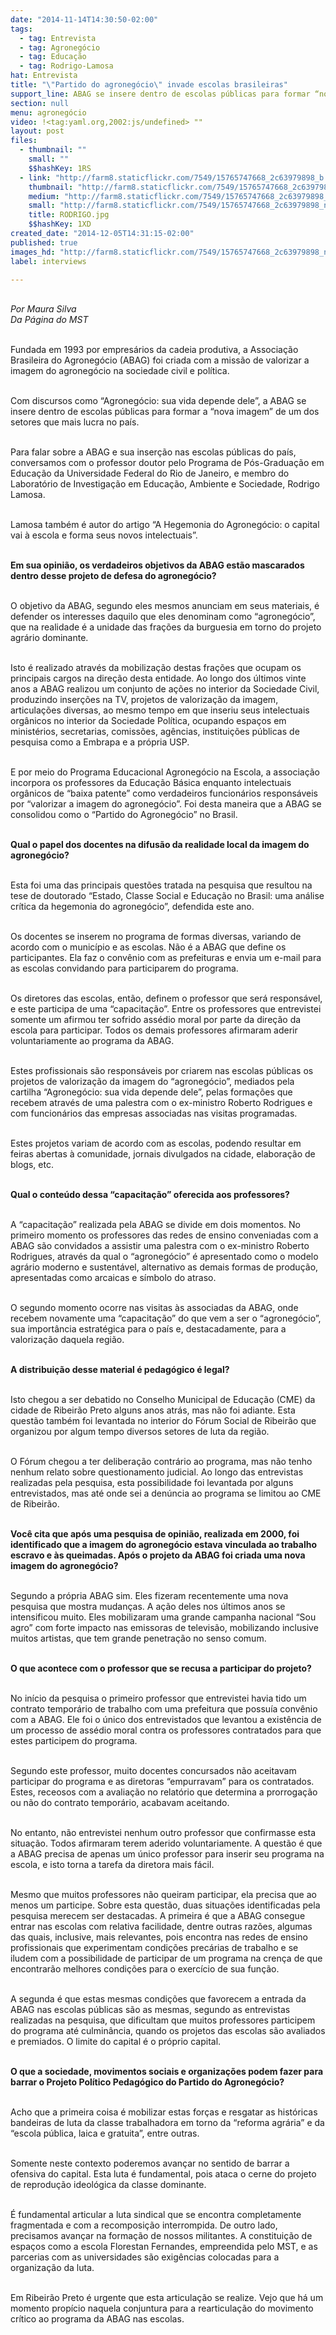 ```yaml
---
date: "2014-11-14T14:30:50-02:00"
tags:
  - tag: Entrevista
  - tag: Agronegócio
  - tag: Educação
  - tag: Rodrigo-Lamosa
hat: Entrevista
title: "\"Partido do agronegócio\" invade escolas brasileiras"
support_line: ABAG se insere dentro de escolas públicas para formar “nova imagem” de um dos setores que mais lucra no país.
section: null
menu: agronegócio
video: !<tag:yaml.org,2002:js/undefined> ""
layout: post
files:
  - thumbnail: ""
    small: ""
    $$hashKey: 1RS
  - link: "http://farm8.staticflickr.com/7549/15765747668_2c63979898_b.jpg"
    thumbnail: "http://farm8.staticflickr.com/7549/15765747668_2c63979898_t.jpg"
    medium: "http://farm8.staticflickr.com/7549/15765747668_2c63979898_z.jpg"
    small: "http://farm8.staticflickr.com/7549/15765747668_2c63979898_n.jpg"
    title: RODRIGO.jpg
    $$hashKey: 1XD
created_date: "2014-12-05T14:31:15-02:00"
published: true
images_hd: "http://farm8.staticflickr.com/7549/15765747668_2c63979898_n.jpg"
label: interviews

---
```

<p><br />
<em>Por Maura Silva<br />
Da P&aacute;gina do MST</em></p>

<p><br />
Fundada em 1993 por empres&aacute;rios da cadeia produtiva, a Associa&ccedil;&atilde;o Brasileira do Agroneg&oacute;cio (ABAG) foi criada com a miss&atilde;o de valorizar a imagem do agroneg&oacute;cio na sociedade civil e pol&iacute;tica.</p>

<p><br />
Com discursos como &ldquo;Agroneg&oacute;cio: sua vida depende dele&rdquo;, a ABAG se insere dentro de escolas p&uacute;blicas para formar a &ldquo;nova imagem&rdquo; de um dos setores que mais lucra no pa&iacute;s.</p>

<p><br />
Para falar sobre a ABAG e sua inser&ccedil;&atilde;o nas escolas p&uacute;blicas do pa&iacute;s, conversamos com o professor doutor pelo Programa de P&oacute;s-Gradua&ccedil;&atilde;o em Educa&ccedil;&atilde;o da Universidade Federal do Rio de Janeiro, e membro do Laborat&oacute;rio de Investiga&ccedil;&atilde;o em Educa&ccedil;&atilde;o, Ambiente e Sociedade, Rodrigo Lamosa.</p>

<p><br />
Lamosa tamb&eacute;m &eacute; autor do artigo &ldquo;A Hegemonia do Agroneg&oacute;cio: o capital vai &agrave; escola e forma seus novos intelectuais&rdquo;.</p>

<p><br />
<strong>Em sua opini&atilde;o, os verdadeiros objetivos da ABAG est&atilde;o mascarados dentro desse projeto de defesa do agroneg&oacute;cio?</strong></p>

<p><br />
O objetivo da ABAG, segundo eles mesmos anunciam em seus materiais, &eacute; defender os interesses daquilo que eles denominam como &ldquo;agroneg&oacute;cio&rdquo;, que na realidade &eacute; a unidade das fra&ccedil;&otilde;es da burguesia em torno do projeto agr&aacute;rio dominante.</p>

<p><br />
Isto &eacute; realizado atrav&eacute;s da mobiliza&ccedil;&atilde;o destas fra&ccedil;&otilde;es que ocupam os principais cargos na dire&ccedil;&atilde;o desta entidade. Ao longo dos &uacute;ltimos vinte anos a ABAG realizou um conjunto de a&ccedil;&otilde;es no interior da Sociedade Civil, produzindo inser&ccedil;&otilde;es na TV, projetos de valoriza&ccedil;&atilde;o da imagem, articula&ccedil;&otilde;es diversas, ao mesmo tempo em que inseriu seus intelectuais org&acirc;nicos no interior da Sociedade Pol&iacute;tica, ocupando espa&ccedil;os em minist&eacute;rios, secretarias, comiss&otilde;es, ag&ecirc;ncias, institui&ccedil;&otilde;es p&uacute;blicas de pesquisa como a Embrapa e a pr&oacute;pria USP.</p>

<p><br />
E por meio do Programa Educacional Agroneg&oacute;cio na Escola, a associa&ccedil;&atilde;o incorpora os professores da Educa&ccedil;&atilde;o B&aacute;sica enquanto intelectuais org&acirc;nicos de &ldquo;baixa patente&rdquo; como verdadeiros funcion&aacute;rios respons&aacute;veis por &ldquo;valorizar a imagem do agroneg&oacute;cio&rdquo;. Foi desta maneira que a ABAG se consolidou como o &ldquo;Partido do Agroneg&oacute;cio&rdquo; no Brasil.</p>

<p><br />
<strong>Qual o papel dos docentes na difus&atilde;o da realidade local da imagem do agroneg&oacute;cio?</strong></p>

<p><br />
Esta foi uma das principais quest&otilde;es tratada na pesquisa que resultou na tese de doutorado &ldquo;Estado, Classe Social e Educa&ccedil;&atilde;o no Brasil: uma an&aacute;lise cr&iacute;tica da hegemonia do agroneg&oacute;cio&rdquo;, defendida este ano.</p>

<p><br />
Os docentes se inserem no programa de formas diversas, variando de acordo com o munic&iacute;pio e as escolas. N&atilde;o &eacute; a ABAG que define os participantes. Ela faz o conv&ecirc;nio com as prefeituras e envia um e-mail para as escolas convidando para participarem do programa.</p>

<p><br />
Os diretores das escolas, ent&atilde;o, definem o professor que ser&aacute; respons&aacute;vel, e este participa de uma &ldquo;capacita&ccedil;&atilde;o&rdquo;. Entre os professores que entrevistei somente um afirmou ter sofrido ass&eacute;dio moral por parte da dire&ccedil;&atilde;o da escola para participar. Todos os demais professores afirmaram aderir voluntariamente ao programa da ABAG.</p>

<p><br />
Estes profissionais s&atilde;o respons&aacute;veis por criarem nas escolas p&uacute;blicas os projetos de valoriza&ccedil;&atilde;o da imagem do &ldquo;agroneg&oacute;cio&rdquo;, mediados pela cartilha &ldquo;Agroneg&oacute;cio: sua vida depende dele&rdquo;, pelas forma&ccedil;&otilde;es que recebem atrav&eacute;s de uma palestra com o ex-ministro Roberto Rodrigues e com funcion&aacute;rios das empresas associadas nas visitas programadas.</p>

<p><br />
Estes projetos variam de acordo com as escolas, podendo resultar em feiras abertas &agrave; comunidade, jornais divulgados na cidade, elabora&ccedil;&atilde;o de blogs, etc.</p>

<p><br />
<strong>Qual o conte&uacute;do dessa &ldquo;capacita&ccedil;&atilde;o&rdquo; oferecida aos professores?</strong></p>

<p><br />
A &ldquo;capacita&ccedil;&atilde;o&rdquo; realizada pela ABAG se divide em dois momentos. No primeiro momento os professores das redes de ensino conveniadas com a ABAG s&atilde;o convidados a assistir uma palestra com o ex-ministro Roberto Rodrigues, atrav&eacute;s da qual o &ldquo;agroneg&oacute;cio&rdquo; &eacute; apresentado como o modelo agr&aacute;rio moderno e sustent&aacute;vel, alternativo as demais formas de produ&ccedil;&atilde;o, apresentadas como arcaicas e s&iacute;mbolo do atraso.</p>

<p><br />
O segundo momento ocorre nas visitas &agrave;s associadas da ABAG, onde recebem novamente uma &ldquo;capacita&ccedil;&atilde;o&rdquo; do que vem a ser o &ldquo;agroneg&oacute;cio&rdquo;, sua import&acirc;ncia estrat&eacute;gica para o pa&iacute;s e, destacadamente, para a valoriza&ccedil;&atilde;o daquela regi&atilde;o.</p>

<p><br />
<strong>A distribui&ccedil;&atilde;o desse material &eacute; pedag&oacute;gico &eacute; legal?</strong></p>

<p><br />
Isto chegou a ser debatido no Conselho Municipal de Educa&ccedil;&atilde;o (CME) da cidade de Ribeir&atilde;o Preto alguns anos atr&aacute;s, mas n&atilde;o foi adiante. Esta quest&atilde;o tamb&eacute;m foi levantada no interior do F&oacute;rum Social de Ribeir&atilde;o que organizou por algum tempo diversos setores de luta da regi&atilde;o.</p>

<p><br />
O F&oacute;rum chegou a ter delibera&ccedil;&atilde;o contr&aacute;rio ao programa, mas n&atilde;o tenho nenhum relato sobre questionamento judicial. Ao longo das entrevistas realizadas pela pesquisa, esta possibilidade foi levantada por alguns entrevistados, mas at&eacute; onde sei a den&uacute;ncia ao programa se limitou ao CME de Ribeir&atilde;o.</p>

<p><br />
<strong>Voc&ecirc; cita que ap&oacute;s uma pesquisa de opini&atilde;o, realizada em 2000, foi identificado que a imagem do agroneg&oacute;cio estava vinculada ao trabalho escravo e &agrave;s queimadas. Ap&oacute;s o projeto da ABAG foi criada uma nova imagem do agroneg&oacute;cio?</strong></p>

<p><br />
Segundo a pr&oacute;pria ABAG sim. Eles fizeram recentemente uma nova pesquisa que mostra mudan&ccedil;as. A a&ccedil;&atilde;o deles nos &uacute;ltimos anos se intensificou muito. Eles mobilizaram uma grande campanha nacional &ldquo;Sou agro&rdquo; com forte impacto nas emissoras de televis&atilde;o, mobilizando inclusive muitos artistas, que tem grande penetra&ccedil;&atilde;o no senso comum.</p>

<p><br />
<strong>O que acontece com o professor que se recusa a participar do projeto?</strong></p>

<p><br />
No in&iacute;cio da pesquisa o primeiro professor que entrevistei havia tido um contrato tempor&aacute;rio de trabalho com uma prefeitura que possu&iacute;a conv&ecirc;nio com a ABAG. Ele foi o &uacute;nico dos entrevistados que levantou a exist&ecirc;ncia de um processo de ass&eacute;dio moral contra os professores contratados para que estes participem do programa.</p>

<p><br />
Segundo este professor, muito docentes concursados n&atilde;o aceitavam participar do programa e as diretoras &ldquo;empurravam&rdquo; para os contratados. Estes, receosos com a avalia&ccedil;&atilde;o no relat&oacute;rio que determina a prorroga&ccedil;&atilde;o ou n&atilde;o do contrato tempor&aacute;rio, acabavam aceitando.</p>

<p><br />
No entanto, n&atilde;o entrevistei nenhum outro professor que confirmasse esta situa&ccedil;&atilde;o. Todos afirmaram terem aderido voluntariamente. A quest&atilde;o &eacute; que a ABAG precisa de apenas um &uacute;nico professor para inserir seu programa na escola, e isto torna a tarefa da diretora mais f&aacute;cil.</p>

<p><br />
Mesmo que muitos professores n&atilde;o queiram participar, ela precisa que ao menos um participe. Sobre esta quest&atilde;o, duas situa&ccedil;&otilde;es identificadas pela pesquisa merecem ser destacadas. A primeira &eacute; que a ABAG consegue entrar nas escolas com relativa facilidade, dentre outras raz&otilde;es, algumas das quais, inclusive, mais relevantes, pois encontra nas redes de ensino profissionais que experimentam condi&ccedil;&otilde;es prec&aacute;rias de trabalho e se iludem com a possibilidade de participar de um programa na cren&ccedil;a de que encontrar&atilde;o melhores condi&ccedil;&otilde;es para o exerc&iacute;cio de sua fun&ccedil;&atilde;o.</p>

<p><br />
A segunda &eacute; que estas mesmas condi&ccedil;&otilde;es que favorecem a entrada da ABAG nas escolas p&uacute;blicas s&atilde;o as mesmas, segundo as entrevistas realizadas na pesquisa, que dificultam que muitos professores participem do programa at&eacute; culmin&acirc;ncia, quando os projetos das escolas s&atilde;o avaliados e premiados. O limite do capital &eacute; o pr&oacute;prio capital.</p>

<p><br />
<strong>O que a sociedade, movimentos sociais e organiza&ccedil;&otilde;es podem fazer para barrar o Projeto Pol&iacute;tico Pedag&oacute;gico do Partido do Agroneg&oacute;cio?</strong></p>

<p><br />
Acho que a primeira coisa &eacute; mobilizar estas for&ccedil;as e resgatar as hist&oacute;ricas bandeiras de luta da classe trabalhadora em torno da &ldquo;reforma agr&aacute;ria&rdquo; e da &ldquo;escola p&uacute;blica, laica e gratuita&rdquo;, entre outras.</p>

<p><br />
Somente neste contexto poderemos avan&ccedil;ar no sentido de barrar a ofensiva do capital. Esta luta &eacute; fundamental, pois ataca o cerne do projeto de reprodu&ccedil;&atilde;o ideol&oacute;gica da classe dominante.</p>

<p><br />
&Eacute; fundamental articular a luta sindical que se encontra completamente fragmentada e com a recomposi&ccedil;&atilde;o interrompida. De outro lado, precisamos avan&ccedil;ar na forma&ccedil;&atilde;o de nossos militantes. A constitui&ccedil;&atilde;o de espa&ccedil;os como a escola Florestan Fernandes, empreendida pelo MST, e as parcerias com as universidades s&atilde;o exig&ecirc;ncias colocadas para a organiza&ccedil;&atilde;o da luta.</p>

<p><br />
Em Ribeir&atilde;o Preto &eacute; urgente que esta articula&ccedil;&atilde;o se realize. Vejo que h&aacute; um momento prop&iacute;cio naquela conjuntura para a rearticula&ccedil;&atilde;o do movimento cr&iacute;tico ao programa da ABAG nas escolas.</p>
